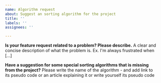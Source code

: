```yaml
---
name: Algorithm request
about: Suggest an sorting algorithm for the project
title: ''
labels: ''
assignees: ''

---
```


**Is your feature request related to a problem? Please describe.**
A clear and concise description of what the problem is. Ex. I'm always frustrated when [...]

**Have a suggestion for some special sorting algorithms that is missing from the project?**
Please write the name of the algorithm - and add link to its pseudo code or an article explaining it or write yourself its pseudo code
